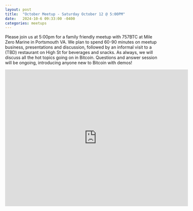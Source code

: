 ```yaml
---
layout: post
title:  "October Meetup - Saturday October 12 @ 5:00PM"
date:   2024-10-6 09:33:00 -0400
categories: meetups
---
```

Please join us at 5:00pm for a family friendly meetup with 757BTC at Mile Zero Marine in Portsmouth VA. We plan to spend 60-90 minutes on meetup business, presentations and discussion, followed by an informal visit to a (TBD) restaurant on High St for beverages and snacks. As always, we will discuss all the hot topics going on in Bitcoin. Questions and answer session will be ongoing, introducing anyone new to Bitcoin with demos!

<iframe src="https://www.google.com/maps/embed?pb=!1m18!1m12!1m3!1d596.1170077708135!2d-76.29721364168317!3d36.83513346377685!2m3!1f0!2f0!3f0!3m2!1i1024!2i768!4f13.1!3m3!1m2!1s0x89baa320f4ea4287%3A0x60b66698efea7ac0!2sMile%20Zero%20Marine!5e0!3m2!1sen!2sus!4v1711046558382!5m2!1sen!2sus" width="600" height="450" style="border:0;" allowfullscreen="" loading="lazy" referrerpolicy="no-referrer-when-downgrade"></iframe>
